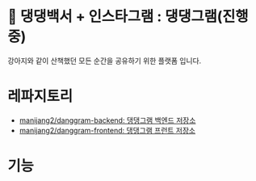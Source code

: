 # 🐶 댕댕백서 + 인스타그램 : 댕댕그램(진행중)
강아지와 같이 산책했던 모든 순간을 공유하기 위한 플랫폼 입니다. 

# 레파지토리
- [manijang2/danggram-backend: 댕댕그램 백엔드 저장소](https://github.com/manijang2/dangram-backend)
- [manijang2/danggram-frontend: 댕댕그램 프런트 저장소](https://github.com/manijang2/dangram-frontend)

# 기능
